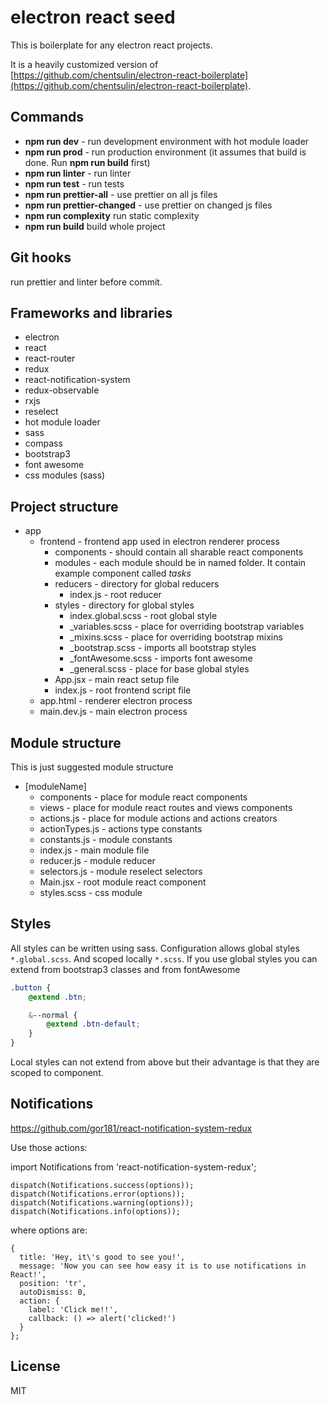# electron react seed

This is boilerplate for any electron react projects.

It is a heavily customized version of [https://github.com/chentsulin/electron-react-boilerplate](https://github.com/chentsulin/electron-react-boilerplate). 

## Commands

* **npm run dev** - run development environment with hot module loader
* **npm run prod** - run production environment (it assumes that build is done. Run **npm run build** first)
* **npm run linter** - run linter
* **npm run test** - run tests
* **npm run prettier-all** - use prettier on all js files
* **npm run prettier-changed** - use prettier on changed js files
* **npm run complexity** run static complexity
* **npm run build** build whole project

## Git hooks

run prettier and linter before commit.

## Frameworks and libraries

* electron
* react
* react-router
* redux
* react-notification-system
* redux-observable
* rxjs
* reselect
* hot module loader
* sass
* compass
* bootstrap3
* font awesome
* css modules (sass)

## Project structure
 * app
   * frontend - frontend app used in electron renderer process
     * components - should contain all sharable react components
     * modules - each module should be in named folder. It contain example component called *tasks*
     * reducers  - directory for global reducers
       * index.js - root reducer
     * styles - directory for global styles
       * index.global.scss - root global style
       * _variables.scss - place for overriding bootstrap variables
       * _mixins.scss - place for overriding bootstrap mixins
       * _bootstrap.scss - imports all bootstrap styles
       * _fontAwesome.scss - imports font awesome
       * _general.scss - place for base global styles
     * App.jsx - main react setup file
     * index.js - root frontend script file
   * app.html - renderer electron process
   * main.dev.js - main electron process
   
## Module structure

This is just suggested module structure
 * [moduleName]
   * components - place for module react components
   * views - place for module react routes and views components
   * actions.js - place for module actions and actions creators
   * actionTypes.js - actions type constants
   * constants.js - module constants
   * index.js - main module file
   * reducer.js - module reducer
   * selectors.js - module reselect selectors
   * Main.jsx - root module react component
   * styles.scss - css module

## Styles

All styles can be written using sass. 
Configuration allows global styles `*.global.scss`.
And scoped locally `*.scss`.
If you use global styles you can extend from bootstrap3 classes and from fontAwesome

```scss
.button {
    @extend .btn;

    &--normal {
        @extend .btn-default;
    }
}
```
Local styles can not extend from above but their advantage is that they are scoped to component.

## Notifications
https://github.com/gor181/react-notification-system-redux

Use those actions:

import Notifications from 'react-notification-system-redux';

```
dispatch(Notifications.success(options));
dispatch(Notifications.error(options));
dispatch(Notifications.warning(options));
dispatch(Notifications.info(options));
```
where options are:
```
{
  title: 'Hey, it\'s good to see you!',
  message: 'Now you can see how easy it is to use notifications in React!',
  position: 'tr',
  autoDismiss: 0,
  action: {
    label: 'Click me!!',
    callback: () => alert('clicked!')
  }
};
```

## License 

MIT
